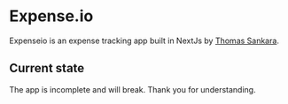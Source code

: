 # Expense.io

Expenseio is an expense tracking app built in NextJs by [Thomas Sankara](https://tsbsankara.com).

## Current state

The app is incomplete and will break. Thank you for understanding.

